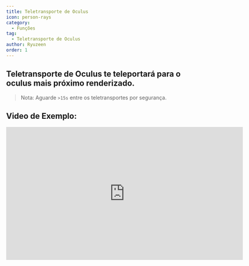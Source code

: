 ```yaml
---
title: Teletransporte de Oculus
icon: person-rays
category:
  - Funções
tag:
  - Teletransporte de Oculus
author: Ryuzeen
order: 1
---
```


## Teletransporte de Oculus te teleportará para o oculus mais próximo renderizado.

> Nota: Aguarde `>15s` entre os teletransportes por segurança.

## Video de Exemplo:

<div class="iframe-container"><iframe width="640" height="360" src="https://www.youtube.com/embed/j2Yu31J7Yh4?list=PL5eI1Tb64p56g27qfYk7VuFTz4FK6YrKa" title="Korepi - Oculi/ChestTeleport" frameborder="0" allow="accelerometer; autoplay; clipboard-write; encrypted-media; gyroscope; picture-in-picture; web-share" allowfullscreen></iframe></div>
